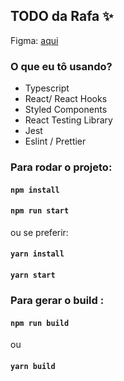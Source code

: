 ## TODO da Rafa ✨

Figma: [aqui](https://www.figma.com/file/ppxwB20F6ONYoLZcV6A5G6/%5BWeFit%5D-Teste-Front-2019?node-id=0%3A1)

### O que eu tô usando?

- Typescript
- React/ React Hooks
- Styled Components
- React Testing Library
- Jest
- Eslint / Prettier

### Para rodar o projeto:

#### `npm install`

#### `npm run start`

ou se preferir:

#### `yarn install`

#### `yarn start`

### Para gerar o build :

#### `npm run build`

ou

#### `yarn build`
